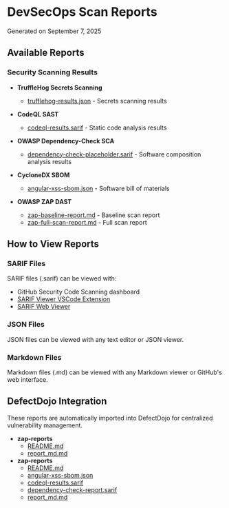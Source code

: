 # DevSecOps Scan Reports

Generated on September 7, 2025

## Available Reports

### Security Scanning Results

- **TruffleHog Secrets Scanning**
  - [trufflehog-results.json](./trufflehog-results.json) - Secrets scanning results

- **CodeQL SAST**
  - [codeql-results.sarif](./codeql-results.sarif) - Static code analysis results

- **OWASP Dependency-Check SCA**
  - [dependency-check-placeholder.sarif](./dependency-check-placeholder.sarif) - Software composition analysis results

- **CycloneDX SBOM**
  - [angular-xss-sbom.json](./angular-xss-sbom.json) - Software bill of materials

- **OWASP ZAP DAST**
  - [zap-baseline-report.md](./zap-baseline-report.md) - Baseline scan report
  - [zap-full-scan-report.md](./zap-full-scan-report.md) - Full scan report

## How to View Reports

### SARIF Files
SARIF files (.sarif) can be viewed with:
- GitHub Security Code Scanning dashboard
- [SARIF Viewer VSCode Extension](https://marketplace.visualstudio.com/items?itemName=MS-SarifVSCode.sarif-viewer)
- [SARIF Web Viewer](https://microsoft.github.io/sarif-web-component/)

### JSON Files
JSON files can be viewed with any text editor or JSON viewer.

### Markdown Files
Markdown files (.md) can be viewed with any Markdown viewer or GitHub's web interface.

## DefectDojo Integration
These reports are automatically imported into DefectDojo for centralized vulnerability management.
- **zap-reports**
  - [README.md](./README.md)
  - [report_md.md](./report_md.md)
- **zap-reports**
  - [README.md](./README.md)
  - [angular-xss-sbom.json](./angular-xss-sbom.json)
  - [codeql-results.sarif](./codeql-results.sarif)
  - [dependency-check-report.sarif](./dependency-check-report.sarif)
  - [report_md.md](./report_md.md)
